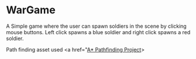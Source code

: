 # WarGame
A Simple game where the user can spawn soldiers in the scene by clicking mouse buttons.
Left click spawns a blue soldier and right click spawns a red soldier.

Path finding asset used <a href="[A* Pathfinding Project](https://arongranberg.com/astar/)></a>
